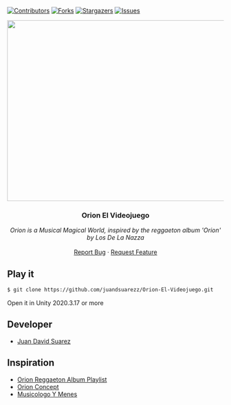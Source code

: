 [![Contributors][contributors-shield]][contributors-url]
[![Forks][forks-shield]][forks-url]
[![Stargazers][stars-shield]][stars-url]
[![Issues][issues-shield]][issues-url]

<p align="center">
  <img src="https://github.com/juandsuarezz/Orion-El-Videojuego/blob/main/Assets/Textures/Pantallas%20Carga/Mapa%20Orion%20FULL%20Res.jpg" width="700" height="420">

  <h3 align="center">Orion El Videojuego</h3>

  <p align="center">
        <em>Orion is a Musical Magical World, inspired by the reggaeton album 'Orion' by Los De La Nazza</em>
    <br /><br />
    <a href="https://github.com/juandsuarezz/Orion-El-Videojuego/issues">Report Bug</a>
    ·
    <a href="https://github.com/juandsuarezz/Orion-El-Videojuego/issues">Request Feature</a>
  </p>
</p>

## Play it
``` bash
$ git clone https://github.com/juandsuarezz/Orion-El-Videojuego.git
```
Open it in Unity 2020.3.17 or more


## Developer

* [Juan David Suarez](https://twitter.com/juandsuarezw)

## Inspiration

* [Orion Reggaeton Album Playlist](https://youtube.com/playlist?list=PLv1P9u6Frdlcr4Gmp1n2orxESs2O5wEIO)
* [Orion Concept](https://youtu.be/3-cSiY22Y2Q)
* [Musicologo Y Menes](https://es.wikipedia.org/wiki/Music%C3%B3logo_%26_Menes)

[contributors-shield]: https://img.shields.io/github/contributors/juandsuarezz/Orion-El-Videojuego?style=flat-square
[contributors-url]: https://github.com/juandsuarezz/Orion-El-Videojuego/graphs/contributors
[forks-shield]: https://img.shields.io/github/forks/juandsuarezz/Orion-El-Videojuego.svg?style=flat-square
[forks-url]: https://github.com/juandsuarezz/Orion-El-Videojuego/network/members
[stars-shield]: https://img.shields.io/github/stars/juandsuarezz/Orion-El-Videojuego.svg?style=flat-square
[stars-url]: https://github.com/juandsuarezz/Orion-El-Videojuego/stargazers
[issues-shield]: https://img.shields.io/github/issues/juandsuarezz/Orion-El-Videojuego?style=flat-square
[issues-url]: https://github.com/juandsuarezz/Orion-El-Videojuego/issues
